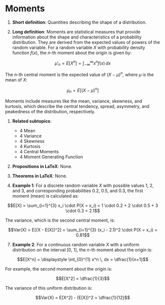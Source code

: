 # Moments

1. **Short definition**: Quantities describing the shape of a distribution.

2. **Long definition**: Moments are statistical measures that provide information about the shape and characteristics of a probability distribution. They are derived from the expected values of powers of the random variable. For a random variable $X$ with probability density function $f(x)$, the $n$-th moment about the origin is given by:

$$\mu'_n = E[X^n] = \displaystyle\int_{-\infty}^{\infty} x^n f(x) \, dx$$

The $n$-th central moment is the expected value of $(X - \mu)^n$, where $\mu$ is the mean of $X$:

$$\mu_n = E[(X - \mu)^n]$$

Moments include measures like the mean, variance, skewness, and kurtosis, which describe the central tendency, spread, asymmetry, and peakedness of the distribution, respectively.

1. **Related subtopics**:
   - 4 Mean
   - 4 Variance
   - 4 Skewness
   - 4 Kurtosis
   - 4 Central Moments
   - 4 Moment Generating Function

2. **Propositions in LaTeX**: None.

3. **Theorems in LaTeX**: None.

4. **Example 1**: For a discrete random variable $X$ with possible values 1, 2, and 3, and corresponding probabilities 0.2, 0.5, and 0.3, the first moment (mean) is calculated as:

$$E[X] = \sum_{i=1}^{3} x_i \cdot P(X = x_i) = 1 \cdot 0.2 + 2 \cdot 0.5 + 3 \cdot 0.3 = 2.1$$

The variance, which is the second central moment, is:

$$Var(X) = E[(X - E[X])^2] = \sum_{i=1}^{3} (x_i - 2.1)^2 \cdot P(X = x_i) = 0.81$$

7. **Example 2**: For a continuous random variable $X$ with a uniform distribution on the interval [0, 1], the $n$-th moment about the origin is:

$$E[X^n] = \displaystyle \int_{0}^{1} x^n \, dx = \dfrac{1}{n+1}$$

For example, the second moment about the origin is:

$$E[X^2] = \dfrac{1}{3}$$

The variance of this uniform distribution is:

$$Var(X) = E[X^2] - (E[X])^2 = \dfrac{1}{12}$$